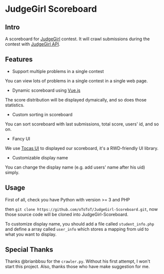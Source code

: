 # JudgeGirl Scoreboard #

## Intro ##

A scoreboard for [JudgeGirl](https://judgegirl.csie.org) contest.
It will crawl submissions during the contest with [JudgeGirl API](https://judgegirl.csie.org/api/submission).

## Features ##

- Support multiple problems in a single contest

You can view lots of problems in a single contest in a single web page.

- Dynamic scoreboard using [Vue.js](https://vuejs.org)

The score distribution will be displayed dymaically, and so does those statistics.

- Custom sorting in scoreboard

You can sort scoreboard with last submissions, total score, users' id, and so on.

- Fancy UI

We use [Tocas UI](https://github.com/TeaMeow/TocasUI) to displayed our scoreboard, it's a RWD-friendly UI library.

- Customizable display name

You can change the display name (e.g. add users' name after his uid) simply.

## Usage ##

First of all, check you have Python with version >= 3 and PHP

then `git clone https://github.com/oToToT/JudgeGirl-Scoreboard.git`, now those source code will be cloned into JudgeGirl-Scoreboard.

To customize display name, you should add a file called `student_info.php` and define a array called `user_info` which stores a mapping from uid to what you want to display.

## Special Thanks ##

Thanks @brianbbsu for the `crawler.py`. Without his first attempt, I won't start this project.
Also, thanks those who have make suggestion for me.
